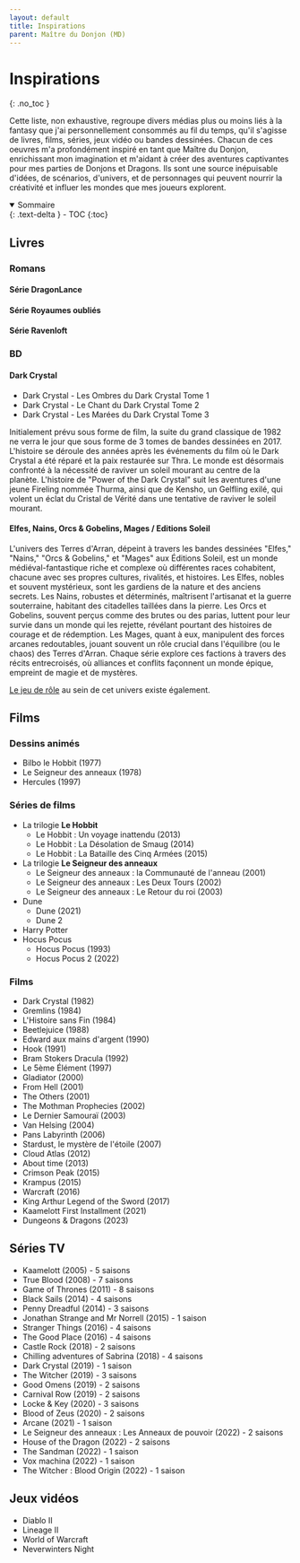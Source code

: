 ```yaml
---
layout: default
title: Inspirations
parent: Maître du Donjon (MD)
---
```



# Inspirations
{: .no_toc }

Cette liste, non exhaustive, regroupe divers médias plus ou moins liés à la fantasy que j'ai personnellement consommés au fil du temps, qu'il s'agisse de livres, films, séries, jeux vidéo ou bandes dessinées. Chacun de ces oeuvres m'a profondément inspiré en tant que Maître du Donjon, enrichissant mon imagination et m'aidant à créer des aventures captivantes pour mes parties de Donjons et Dragons. Ils sont une source inépuisable d'idées, de scénarios, d'univers, et de personnages qui peuvent nourrir la créativité et influer les mondes que mes joueurs explorent.

<details open markdown="block">
  <summary>
    Sommaire
  </summary>
  {: .text-delta }
- TOC
{:toc}
</details>

## Livres

### Romans



#### Série DragonLance

#### Série Royaumes oubliés

#### Série Ravenloft



### BD

#### Dark Crystal
 - Dark Crystal - Les Ombres du Dark Crystal Tome 1
 - Dark Crystal - Le Chant du Dark Crystal Tome 2
 - Dark Crystal - Les Marées du Dark Crystal Tome 3

Initialement prévu sous forme de film, la suite du grand classique de 1982 ne verra le jour que sous forme de 3 tomes de bandes dessinées en 2017.
L'histoire se déroule des années après les événements du film où le Dark Crystal a été réparé et la paix restaurée sur Thra. Le monde est désormais confronté à la nécessité de raviver un soleil mourant au centre de la planète. L'histoire de "Power of the Dark Crystal" suit les aventures d'une jeune Fireling nommée Thurma, ainsi que de Kensho, un Gelfling exilé, qui volent un éclat du Cristal de Vérité dans une tentative de raviver le soleil mourant.


#### Elfes, Nains, Orcs & Gobelins, Mages / Editions Soleil

L'univers des Terres d'Arran, dépeint à travers les bandes dessinées "Elfes," "Nains," "Orcs & Gobelins," et "Mages" aux Éditions Soleil, est un monde médiéval-fantastique riche et complexe où différentes races cohabitent, chacune avec ses propres cultures, rivalités, et histoires. Les Elfes, nobles et souvent mystérieux, sont les gardiens de la nature et des anciens secrets. Les Nains, robustes et déterminés, maîtrisent l'artisanat et la guerre souterraine, habitant des citadelles taillées dans la pierre. Les Orcs et Gobelins, souvent perçus comme des brutes ou des parias, luttent pour leur survie dans un monde qui les rejette, révélant pourtant des histoires de courage et de rédemption. Les Mages, quant à eux, manipulent des forces arcanes redoutables, jouant souvent un rôle crucial dans l'équilibre (ou le chaos) des Terres d'Arran. Chaque série explore ces factions à travers des récits entrecroisés, où alliances et conflits façonnent un monde épique, empreint de magie et de mystères.

[Le jeu de rôle](https://black-book-editions.fr/catalogue.php?id=712) au sein de cet univers existe également.

## Films

### Dessins animés
 - Bilbo le Hobbit (1977)
 - Le Seigneur des anneaux (1978)
 - Hercules (1997)

### Séries de films
 - La trilogie **Le Hobbit**
   - Le Hobbit : Un voyage inattendu (2013)
   - Le Hobbit : La Désolation de Smaug (2014)
   - Le Hobbit : La Bataille des Cinq Armées (2015)
 - La trilogie **Le Seigneur des anneaux**
   - Le Seigneur des anneaux : la Communauté de l'anneau (2001)
   - Le Seigneur des anneaux : Les Deux Tours (2002)
   - Le Seigneur des anneaux : Le Retour du roi (2003)
 - Dune
   - Dune (2021)
   - Dune 2
 - Harry Potter
 - Hocus Pocus
   - Hocus Pocus (1993)
   - Hocus Pocus 2 (2022)

### Films
 - Dark Crystal (1982)
 - Gremlins (1984)
 - L'Histoire sans Fin (1984)
 - Beetlejuice (1988)
 - Edward aux mains d'argent (1990)
 - Hook (1991)
 - Bram Stokers Dracula (1992)
 - Le 5ème Élément (1997)
 - Gladiator (2000)
 - From Hell (2001)
 - The Others (2001)
 - The Mothman Prophecies (2002)
 - Le Dernier Samouraï (2003)
 - Van Helsing (2004)
 - Pans Labyrinth (2006)
 - Stardust, le mystère de l'étoile (2007)
 - Cloud Atlas (2012)
 - About time (2013)
 - Crimson Peak (2015)
 - Krampus (2015)
 - Warcraft (2016)
 - King Arthur Legend of the Sword (2017)
 - Kaamelott First Installment (2021)
 - Dungeons & Dragons (2023)


## Séries TV
 - Kaamelott (2005) - 5 saisons
 - True Blood (2008) - 7 saisons
 - Game of Thrones (2011) - 8 saisons
 - Black Sails (2014) - 4 saisons
 - Penny Dreadful (2014) - 3 saisons
 - Jonathan Strange and Mr Norrell (2015) - 1 saison
 - Stranger Things (2016) - 4 saisons
 - The Good Place (2016) - 4 saisons
 - Castle Rock (2018) - 2 saisons
 - Chilling adventures of Sabrina (2018) - 4 saisons
 - Dark Crystal (2019) - 1 saison
 - The Witcher (2019) - 3 saisons
 - Good Omens (2019) - 2 saisons
 - Carnival Row (2019) - 2 saisons
 - Locke & Key (2020) - 3 saisons
 - Blood of Zeus (2020) - 2 saisons
 - Arcane (2021) - 1 saison
 - Le Seigneur des anneaux : Les Anneaux de pouvoir (2022) - 2 saisons
 - House of the Dragon (2022) - 2 saisons
 - The Sandman (2022) - 1 saison
 - Vox machina (2022) - 1 saison
 - The Witcher : Blood Origin (2022) - 1 saison

## Jeux vidéos
 - Diablo II
 - Lineage II
 - World of Warcraft
 - Neverwinters Night

